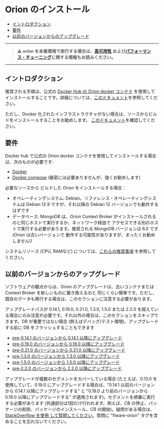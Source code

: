# Orion のインストール

* [イントロダクション](#introduction)
* [要件](#requirements)
* [以前のバージョンからのアップグレード](#upgrading-from-a-previous-version)

---
> :warning: **orion を本番環境で実行する場合は、[高可用性](extra/ha.md) および[パフォーマンス・チューニング](perf_tuning.md)に関する情報もお読みください。**
---

<a name="introduction"></a>
## イントロダクション

推奨される手順は、公式の [Docker Hub の Orion docker コンテナ](https://hub.docker.com/repository/docker/telefonicaiot/fiware-orion) を使用してインストールすることです。詳細については、[このドキュメント](https://github.com/telefonicaid/fiware-orion/blob/master/docker/README.jp.md)を参照してください。

ただし、Docker 化されたインフラストラクチャがない場合は、ソースからビルドをインストールすることをお勧めします。
[このドキュメント](build_source.md)を確認してください。

<a name="requirements"></a>
## 要件

Docker hub で公式の Orion docker コンテナを使用してインストールする場合は、次のものが必要です:

* [Docker](https://docs.docker.com/engine/install/)
* [Docker compose](https://docs.docker.com/compose/install/) (厳密には必要ありませんが、強くお勧めします)

必要なソースから ビルドした Orion をインストールする場合：

* オペレーティングシステム: Debian。リファレンス・オペレーティングシステムは Debian 12.9 ですが、それ以降の
  Debian 12 バージョンでも動作するはずです
* データベース: MongoDB は、Orion Context Broker がインストールされるのと同じホストで実行するか、ネットワーク経由で
  アクセスできる別のホストで実行する必要があります。推奨される MongoDB バージョンは 6.0 です (Orion は古いバージョンで
  動作する可能性がありますが、まったくお勧めしません!)

システムリソース (CPU, RAMなど) については、[これらの推奨事項](diagnosis.md#resource-availability) を参照してください。

<a name="upgrading-from-a-previous-version"></a>
## 以前のバージョンからのアップグレード

ソフトウェアの観点からは、Orion のアップグレードは、古いコンテナまたは Context Broker を新しいものに置き換えるのと
同じくらい簡単です。ただし、既存のデータも移行する場合は、このセクションに注意する必要があります。

アップグレードパスが 0.14.1, 0.19.0, 0.21.0, 1.3.0, 1.5.0 または 2.2.0 を超えている場合にのみ注意が必要です。それ以外の場合は、このセクションをスキップできます。DB が重要ではない場合 (例えばデバッグ/テスト環境)、アップグレードする前に DB をフラッシュすることもできます

* [pre-0.14.1 のバージョンから 0.14.1 以降にアップグレード](upgrading_crossing_0-14-1.md)
* [pre-0.19.0 のバージョンから 0.19.0 以降にアップグレード](upgrading_crossing_0-19-0.md)
* [pre-0.21.0 のバージョンから 0.21.0 以降にアップグレード](upgrading_crossing_0-21-0.md)
* [pre-1.3.0 のバージョンから 1.3.0 以降にアップグレード](upgrading_crossing_1-3-0.md)
* [pre-1.5.0 のバージョンから 1.5.0 以降にアップグレード](upgrading_crossing_1-5-0.md)
* [pre-2.2.0 のバージョンから 2.2.0 以降にアップグレード](upgrading_crossing_2-2-0.md)

アップグレードが複数のセグメントをカバーしている場合 (たとえば、0.13.0 を使用していて、0.19.0 にアップグレードする場合は、"0.14.1 以前のバージョンから 0.14.1 以降にアップグレードする" と "0.19.0 より前のバージョンから 0.19.0 以降にアップグレードする" が適用されます)。セグメントを順番に実行する必要があります (共通部分は1回だけ行われます。例えば、CB の停止、パッケージの削除、パッケージのインストール、CB の開始)。疑問がある場合は、[StackOverflow を使用 して質問してください](http://stackoverflow.com/questions/ask)。質問に "fiware-orion" タグを含めることを忘れないでください。
